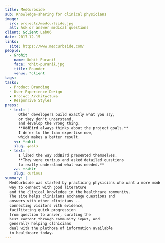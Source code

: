 ```yaml
---
title: MedCurbside
sub: Knowledge-sharing for clinical physicians
image:
  src: projects/medcurbside.jpg
  alt: Ask or answer medical questions
client: &client Lab06
date: 2017-12-15
links:
  site: https://www.medcurbside.com/
people:
  - &rohit
    name: Rohit Puranik
    face: rohit-puranik.jpg
    title: Founder
    venue: *client
tags:
tasks:
  - Product Branding
  - User Experience Design
  - Project Architecture
  - Responsive Styles
press:
  - text: |
      Other developers build exactly what you say,
      or they don't understand,
      and develop the wrong thing.
      **OddBird always thinks about the project goals.**
      I defer to the team expertise now,
      which makes a better result.
    <<: *rohit
    slug: goals
  - text: |
      I liked the way OddBird presented themselves.
      **They were curious and asked detailed questions
      to really understand what was needed.**
    <<: *rohit
    slug: curious
summary: |
  MedCurbside was started by practicing physicians who want a more modern
  way to connect with good literature
  and the clinical knowledge in the healthcare community.
  The site helps clinicians exchange questions and
  answers with other clinicians --
  connecting visitors with evidence,
  facilitating quick progression
  from question to answer, curating the
  best content through community input, and
  generally helping clinicians
  deal with the plethora of information available
  in healthcare today.
---
```

